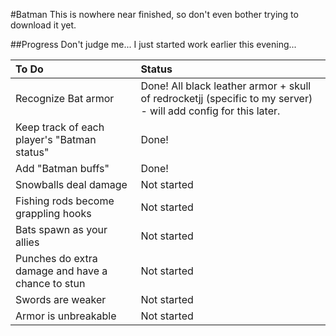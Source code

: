 #Batman
This is nowhere near finished, so don't even bother trying to download it yet.

##Progress
Don't judge me... I just started work earlier this evening...

To Do | Status
:---|:---
Recognize Bat armor | Done! All black leather armor + skull of redrocketjj (specific to my server) - will add config for this later.
Keep track of each player's "Batman status" | Done!
Add "Batman buffs" | Done!
Snowballs deal damage | Not started
Fishing rods become grappling hooks | Not started
Bats spawn as your allies | Not started
Punches do extra damage and have a chance to stun | Not started
Swords are weaker | Not started
Armor is unbreakable | Not started
